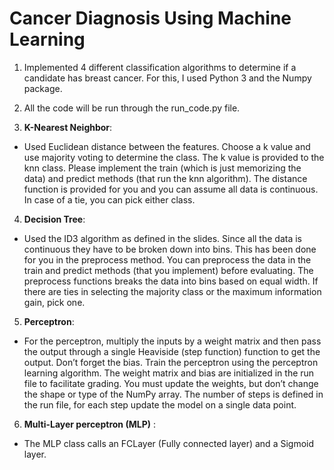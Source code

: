 # Cancer Diagnosis Using Machine Learning

1. Implemented 4 different classification algorithms to determine if a candidate has breast cancer. For this, I used Python 3 and the Numpy package.

2. All the code will be run through the run_code.py file.

3. **K-Nearest Neighbor**:
- Used Euclidean distance between the features. Choose a k value and use majority voting to determine the class. The k value is provided to the knn class. Please implement the train (which is just memorizing the data) and predict methods (that run the knn algorithm). The distance function is provided for you and you can assume all data is continuous. In case of a tie, you can pick either class.
4. **Decision Tree**:
- Used the ID3 algorithm as defined in the slides. Since all the data is continuous they have to be broken down into bins. This has been done for you in the preprocess method. You can preprocess the data in the train and predict methods (that you implement) before evaluating. The preprocess functions breaks the data into bins based on equal width. If there are ties in selecting the majority class or the maximum information gain, pick one.
5. **Perceptron**:
- For the perceptron, multiply the inputs by a weight matrix and then pass the output through a single Heaviside (step function) function to get the output. Don’t forget the bias. Train the perceptron using the perceptron learning algorithm. The weight matrix and bias are initialized in the run file to facilitate grading. You must update the weights, but don’t change the shape or type of the NumPy array. The number of steps is defined in the run file, for each step update the model on a single data point.
6. **Multi-Layer perceptron (MLP)** :    
- The MLP class calls an FCLayer (Fully connected layer) and a Sigmoid layer.
